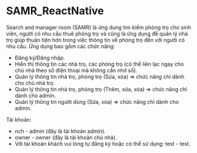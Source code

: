# SAMR_ReactNative
Search and manager room (SAMR) là ứng dụng tìm kiếm phòng trọ cho sinh viên, người có nhu cầu thuê phòng trọ và cũng là ứng dụng để quản lý nhà trọ giúp thuận tiện hơn trong việc thông tin về phòng trọ đến với người có nhu cầu.
Ứng dụng bao gồm các chức năng:
+ Đăng ký/Đăng nhập.
+ Hiển thị thông tin các nhà trọ, các phòng trọ (có thể liên lạc ngay cho chủ nhà theo số điện thoại mà không cần nhớ số).
+ Quản lý thông tin nhà trọ, phòng trọ (Sửa, xóa) => chức năng chỉ dành cho chủ nhà trọ.
+ Quản lý thông tin nhà trọ, phòng trọ (Thêm, sửa, xóa) => chức năng chỉ dành cho admin.
+ Quản lý thông tin người dùng (Sửa, xóa) => chức năng chỉ dành cho admin.

Tài khoản:
+ nch - admin (đây là tài khoản admin).
+ owner - owner (đây là tài khoản chủ nhà).
+ Với tài khoản khách vui lòng tự đăng ký hoặc có thể sử dụng: test - test.
